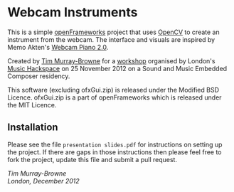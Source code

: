 Webcam Instruments
==================

This is a simple [openFrameworks][of] project that uses [OpenCV][cv] to create an instrument from the webcam. The interface and visuals are inspired by Memo Akten's [Webcam Piano 2.0][wp].

Created by [Tim Murray-Browne][tmb] for a [workshop][w] organised by London's [Music Hackspace][mhs] on 25 November 2012 on a Sound and Music Embedded Composer residency.

This software (excluding ofxGui.zip) is released under the Modified BSD Licence. ofxGui.zip is a part of openFrameworks which is released under the MIT Licence.

Installation
------------

Please see the file `presentation slides.pdf` for instructions on setting up the project. If there are gaps in those instructions then please feel free to fork the project, update this file and submit a pull request.

_Tim Murray-Browne_  
_London, December 2012_

[cv]: http://opencv.org/
[mhs]: http://musichackspace.org/
[of]: http://www.openframeworks.cc/
[tmb]: http://timmb.com
[w]: http://musichackspace.org/music-hackspace-ensemble-webcam-instrument-workshop/
[wp]: http://www.memo.tv/webcam-piano-2/


